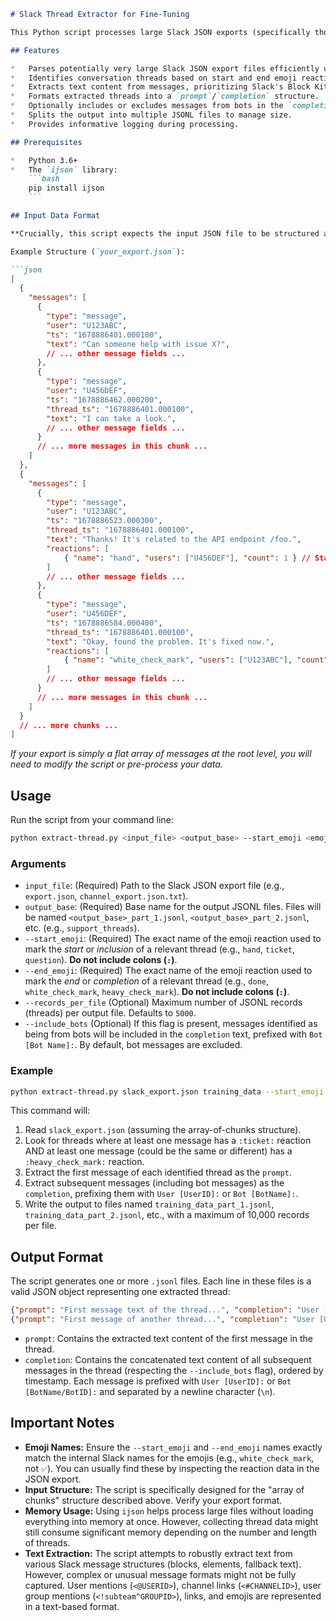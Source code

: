 
```markdown
# Slack Thread Extractor for Fine-Tuning

This Python script processes large Slack JSON exports (specifically those structured as an array of message chunks) to extract conversation threads marked by specific start and end emoji reactions. It formats these threads into a JSONL (JSON Lines) file suitable for fine-tuning language models, where each line contains a prompt (the initial message) and a completion (the subsequent messages in the thread).

## Features

*   Parses potentially very large Slack JSON export files efficiently using `ijson`.
*   Identifies conversation threads based on start and end emoji reactions applied to any message within the thread.
*   Extracts text content from messages, prioritizing Slack's Block Kit structure, but falling back to the basic `text` field. Handles common elements like user mentions, links, channels, and emojis.
*   Formats extracted threads into a `prompt`/`completion` structure.
*   Optionally includes or excludes messages from bots in the `completion`.
*   Splits the output into multiple JSONL files to manage size.
*   Provides informative logging during processing.

## Prerequisites

*   Python 3.6+
*   The `ijson` library:
    ```bash
    pip install ijson
    ```

## Input Data Format

**Crucially, this script expects the input JSON file to be structured as a top-level JSON array `[...]`, where each element in the array is a "chunk" dictionary. Each chunk dictionary must contain a key named `"messages"`, which holds an array `[...]` of actual Slack message objects.**

Example Structure (`your_export.json`):

```json
[
  {
    "messages": [
      {
        "type": "message",
        "user": "U123ABC",
        "ts": "1678886401.000100",
        "text": "Can someone help with issue X?",
        // ... other message fields ...
      },
      {
        "type": "message",
        "user": "U456DEF",
        "ts": "1678886462.000200",
        "thread_ts": "1678886401.000100",
        "text": "I can take a look.",
        // ... other message fields ...
      }
      // ... more messages in this chunk ...
    ]
  },
  {
    "messages": [
      {
        "type": "message",
        "user": "U123ABC",
        "ts": "1678886523.000300",
        "thread_ts": "1678886401.000100",
        "text": "Thanks! It's related to the API endpoint /foo.",
        "reactions": [
            { "name": "hand", "users": ["U456DEF"], "count": 1 } // Start Emoji
        ]
        // ... other message fields ...
      },
      {
        "type": "message",
        "user": "U456DEF",
        "ts": "1678886584.000400",
        "thread_ts": "1678886401.000100",
        "text": "Okay, found the problem. It's fixed now.",
        "reactions": [
            { "name": "white_check_mark", "users": ["U123ABC"], "count": 1 } // End Emoji
        ]
        // ... other message fields ...
      }
      // ... more messages in this chunk ...
    ]
  }
  // ... more chunks ...
]
```

*If your export is simply a flat array of messages at the root level, you will need to modify the script or pre-process your data.*

## Usage

Run the script from your command line:

```bash
python extract-thread.py <input_file> <output_base> --start_emoji <emoji_name> --end_emoji <emoji_name> [options]
```

### Arguments

*   `input_file`: (Required) Path to the Slack JSON export file (e.g., `export.json`, `channel_export.json.txt`).
*   `output_base`: (Required) Base name for the output JSONL files. Files will be named `<output_base>_part_1.jsonl`, `<output_base>_part_2.jsonl`, etc. (e.g., `support_threads`).
*   `--start_emoji`: (Required) The exact name of the emoji reaction used to mark the *start* or *inclusion* of a relevant thread (e.g., `hand`, `ticket`, `question`). **Do not include colons (`:`)**.
*   `--end_emoji`: (Required) The exact name of the emoji reaction used to mark the *end* or *completion* of a relevant thread (e.g., `done`, `white_check_mark`, `heavy_check_mark`). **Do not include colons (`:`)**.
*   `--records_per_file` (Optional) Maximum number of JSONL records (threads) per output file. Defaults to `5000`.
*   `--include_bots` (Optional) If this flag is present, messages identified as being from bots will be included in the `completion` text, prefixed with `Bot [Bot Name]:`. By default, bot messages are excluded.

### Example

```bash
python extract-thread.py slack_export.json training_data --start_emoji ticket --end_emoji heavy_check_mark --records_per_file 10000 --include_bots
```

This command will:
1.  Read `slack_export.json` (assuming the array-of-chunks structure).
2.  Look for threads where at least one message has a `:ticket:` reaction AND at least one message (could be the same or different) has a `:heavy_check_mark:` reaction.
3.  Extract the first message of each identified thread as the `prompt`.
4.  Extract subsequent messages (including bot messages) as the `completion`, prefixing them with `User [UserID]:` or `Bot [BotName]:`.
5.  Write the output to files named `training_data_part_1.jsonl`, `training_data_part_2.jsonl`, etc., with a maximum of 10,000 records per file.

## Output Format

The script generates one or more `.jsonl` files. Each line in these files is a valid JSON object representing one extracted thread:

```json
{"prompt": "First message text of the thread...", "completion": "User [U123ABC]: Second message text...\nUser [U456DEF]: Third message text...\nBot [BotID]: Bot reply text..."}
{"prompt": "First message of another thread...", "completion": "User [UXYZ123]: Reply text..."}
```

*   `prompt`: Contains the extracted text content of the first message in the thread.
*   `completion`: Contains the concatenated text content of all subsequent messages in the thread (respecting the `--include_bots` flag), ordered by timestamp. Each message is prefixed with `User [UserID]:` or `Bot [BotName/BotID]:` and separated by a newline character (`\n`).

## Important Notes

*   **Emoji Names:** Ensure the `--start_emoji` and `--end_emoji` names exactly match the internal Slack names for the emojis (e.g., `white_check_mark`, not `✅`). You can usually find these by inspecting the reaction data in the JSON export.
*   **Input Structure:** The script is specifically designed for the "array of chunks" structure described above. Verify your export format.
*   **Memory Usage:** Using `ijson` helps process large files without loading everything into memory at once. However, collecting thread data might still consume significant memory depending on the number and length of threads.
*   **Text Extraction:** The script attempts to robustly extract text from various Slack message structures (blocks, elements, fallback text). However, complex or unusual message formats might not be fully captured. User mentions (`<@USERID>`), channel links (`<#CHANNELID>`), user group mentions (`<!subteam^GROUPID>`), links, and emojis are represented in a text-based format.
```
